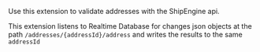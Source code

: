 Use this extension to validate addresses with the ShipEngine api.

This extension listens to Realtime Database for changes json objects at the path `/addresses/{addressId}/address` and writes the results to the same `addressId`